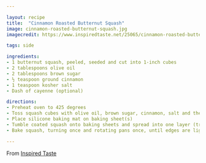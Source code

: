 ```yaml
---

layout: recipe
title:  "Cinnamon Roasted Butternut Squash"
image: cinnamon-roasted-butternut-squash.jpg
imagecredit: https://www.inspiredtaste.net/25065/cinnamon-roasted-butternut-squash-recipe/

tags: side

ingredients:
- 1 butternut squash, peeled, seeded and cut into 1-inch cubes
- 2 tablespoons olive oil
- 2 tablespoons brown sugar
- ½ teaspoon ground cinnamon
- 1 teaspoon kosher salt
- Dash of cayenne (optional)

directions:
- Preheat oven to 425 degrees
- Toss squash cubes with olive oil, brown sugar, cinnamon, salt and the cayenne until well coated
- Place silicone baking mat on baking sheet(s)
- Tumble coated squash onto baking sheets and spread into one layer (try not to crowd them too much or else they will not brown)
- Bake squash, turning once and rotating pans once, until edges are lightly browned and centers are tender, 40 to 45 minutes

---
```


From [Inspired Taste](https://www.inspiredtaste.net/25065/cinnamon-roasted-butternut-squash-recipe/)

